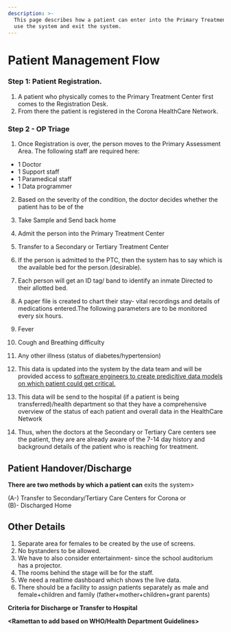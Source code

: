 ```yaml
---
description: >-
  This page describes how a patient can enter into the Primary Treatment Center,
  use the system and exit the system.
---
```


# Patient Management Flow

### Step 1: Patient Registration. 

1. A patient who physically comes to the Primary Treatment Center first comes to the Registration Desk.  
2. From there the patient is registered in the Corona HealthCare Network.

### Step 2 - OP Triage

1. Once Registration is over, the person moves to the Primary Assessment Area.   The following staff are required here:

* 1 Doctor
* 1 Support staff
* 1 Paramedical staff
* 1 Data programmer

2. Based on the severity of the condition, the doctor decides whether the patient has to be  of the 

1. Take Sample and Send back home
2. Admit the person into the Primary Treatment Center 
3. Transfer to a Secondary or Tertiary Treatment Center

3. If the person is admitted to the PTC,  then the system has to say which is the available bed for the person.\(desirable\).

4. Each person will get an ID tag/ band to identify an inmate Directed to their allotted bed.

5. A paper file is created to chart their stay- vital recordings and details of medications entered.The following parameters are to be monitored every six hours.

1. Fever
2. Cough and Breathing difficulty
3. Any other illness \(status of diabetes/hypertension\) 

6. This data is updated into the system by the data team and will be provided access to [software engineers to create predicitive data models on which patient could get critical.](https://www.forbes.com/sites/bernardmarr/2020/03/13/coronavirus-how-artificial-intelligence-data-science-and-technology-is-used-to-fight-the-pandemic/#7d84ce485f5f)

7. This data will be send to the hospital \(if a patient is being transferred\)/health department so that they have a comprehensive overview of the status of each patient and overall data in the HealthCare Network  
  
8. Thus, when the doctors at the Secondary or Tertiary Care centers see the patient, they are are already aware of the 7-14 day history and background details of the patient who is reaching for treatment.

## **Patient Handover/Discharge**

  
**There are two methods by which a patient can** exits the system&gt;  
  
\(A-\) Transfer to Secondary/Tertiary Care Centers for Corona or   
\(B\)- Discharged Home   


## Other Details

1. Separate area for females to be created by the use of screens. 
2. No bystanders to be allowed. 
3. We have to also  consider entertainment- since the school auditorium has a projector. 
4. The rooms behind the stage will be for the staff.
5.  We need a realtime dashboard which shows the live data.
6. There should be a facility to assign patients separately as male and female+children and family \(father+mother+children+grant parents\) 

**Criteria for Discharge or Transfer to Hospital**

**&lt;Ramettan to add based on WHO/Health Department Guidelines&gt;**

## 

  


  
  
  


